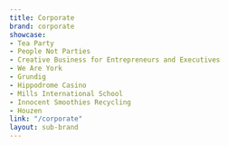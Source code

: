 ```yaml
---
title: Corporate
brand: corporate
showcase:
- Tea Party
- People Not Parties
- Creative Business for Entrepreneurs and Executives
- We Are York
- Grundig
- Hippodrome Casino
- Mills International School
- Innocent Smoothies Recycling
- Houzen
link: "/corporate"
layout: sub-brand
---
```


